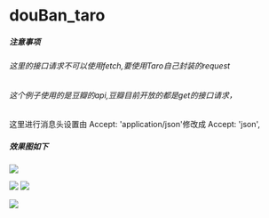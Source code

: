 # douBan_taro
##### 注意事项
###### 这里的接口请求不可以使用fetch,要使用Taro自己封装的request
###### 这个例子使用的是豆瓣的api,豆瓣目前开放的都是get的接口请求，
这里进行消息头设置由  Accept: 'application/json'修改成  Accept: 'json',
##### 效果图如下

![](https://user-gold-cdn.xitu.io/2018/11/14/1671233dfcfdefbd?w=445&h=766&f=png&s=501762) 

![](https://user-gold-cdn.xitu.io/2018/11/14/16712347091a4972?w=480&h=746&f=png&s=213039) 
![](https://user-gold-cdn.xitu.io/2018/11/14/1671235222eae31c?w=431&h=754&f=png&s=129248)

![](https://user-gold-cdn.xitu.io/2018/11/14/16712358a2d0308d?w=428&h=755&f=png&s=136146)

